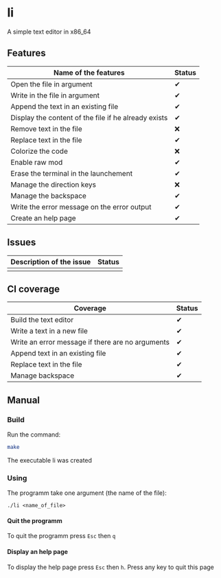# li
A simple text editor in x86_64

## Features

|Name of the features| Status |
|---|---|
|Open the file in argument|✔|
|Write in the file in argument|✔|
|Append the text in an existing file|✔|
|Display the content of the file if he already exists|✔|
|Remove text in the file|❌|
|Replace text in the file|✔|
|Colorize the code|❌|
|Enable raw mod|✔|
|Erase the terminal in the launchement|✔|
|Manage the direction keys|❌|
|Manage the backspace|✔|
|Write the error message on the error output|✔|
|Create an help page|✔|

## Issues

|Description of the issue | Status |
|-------|---|
|||

## CI coverage

|Coverage| Status |
|---|---|
|Build the text editor|✔|
|Write a text in a new file|✔|
|Write an error message if there are no arguments|✔|
|Append text in an existing file|✔|
|Replace text in the file|✔|
|Manage backspace|✔|

## Manual

### Build

Run the command:

```sh
make
```

The executable li was created

### Using

The programm take one argument (the name of the file):

```
./li <name_of_file>
```

#### Quit the programm

To quit the programm press `Esc` then `q`

#### Display an help page

To display the help page press `Esc` then `h`. Press any key to quit this page
